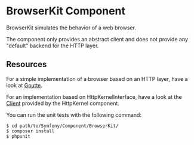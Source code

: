 BrowserKit Component
====================

BrowserKit simulates the behavior of a web browser.

The component only provides an abstract client and does not provide any
"default" backend for the HTTP layer.

Resources
---------

For a simple implementation of a browser based on an HTTP layer, have a look
at [Goutte](https://github.com/FriendsOfPHP/Goutte).

For an implementation based on HttpKernelInterface, have a look at the
[Client](https://github.com/symfony/symfony/blob/master/src/Symfony/Component/HttpKernel/Client.php)
provided by the HttpKernel component.

You can run the unit tests with the following command:

    $ cd path/to/Symfony/Component/BrowserKit/
    $ composer install
    $ phpunit
